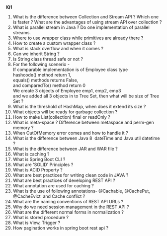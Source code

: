 **IQ1**
1.	What is the difference between Collection and Stream API ? Which one is faster ? What are the advantages of using stream API over collection ?        
2.  What is parallel stream in Java ? Do one implementation of parallel streams.          
3.  Where to use wrapper class while primitives are already there ?         
4.  How to create a custom wrapper class ?          
5.  What is stack overflow and when it comes ?            
6.  Can we inherit String ?        
7.  Is String class thread safe or not ?         
8.  For the following scenerio -           
    If comparable implementation is of Employee class type       
    hashcode() method return 1,         
    equals() methods returns False,        
    and comparedTo() method return 0          
    We create 3 objects of Employee emp1, emp2, emp3        
    and we added all 3 objects in to Tree Set, then what will be size of Tree Set ?          
9.  What is the threshold of HashMap, when does it extend its size ?           
10. What objects will be ready for garbage collection ?        
12. How to make List(collection) final or readOnly ?           
13. What is meta-space ? Difference between metaspace and perm-gen memory ?          
14. When OutOfMemory error comes and how to handle it ?          
15. What is the difference between Java 8  dateTime and Java.util datetime ?        
16. What is the difference between JAR and WAR file ?          
19. What is caching ?           
20. What is Spring Boot CLI ?       
21. What are 'SOLID' Principles ?            
22. What is ACID Property ?          
23. What are best practices for writing clean code in JAVA ?         
24. What are best practices of developing REST API ?        
25. What annotation are used for caching ?          
26. What is the use of following annotations- @Cachable, @CachePut, @CacheEvict  and Cache conflict ?           
26. What are the naming conventions of REST API URLs ?       
27. Why do we need session management in the REST API ?              
28. What are the different normal forms in normalization ?        
29. What is stored procedure ?         
29. What is View, Trigger ?            
30. How pagination works in spring boot rest api ?            


<!-- hidden comment- PENDING QUESTIONS- 
What is the role of the @Scheduled annotation in Spring Boot?
What is the purpose of the @Cacheable annotation in Spring Boot?
How pagination working in spring boot rest api 
What is the purpose of the @Async annotation in Spring Boot?
What is asynchnous call in spring boot rest api ? 
Explain the concept of HATEOAS and how it is implemented in Spring Boot.
Explain the purpose of the Content-Type and Accept headers in HTTP requests and responses.
What is URI, and how is it different from a URL?
How does RESTful service maintain statelessness, and why is it important?
What is the role of the Authorization header in HTTP requests, and how is it used in RESTful authentication?
What is the purpose of the OPTIONS HTTP method in REST?
-->



